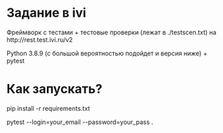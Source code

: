 <h1>Задание в ivi</h1>
<p> Фреймворк с тестами + тестовые проверки (лежат в ./testscen.txt) на http://rest.test.ivi.ru/v2</p>
<p> Python 3.8.9 (с большой вероятностью подойдет и версия ниже) + pytest
<h1> Как запускать? </h1>
<p>pip install -r requirements.txt
<p>pytest --login=your_email --password=your_pass . </p>
